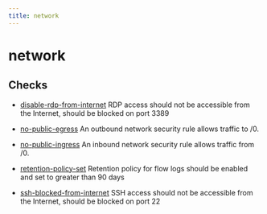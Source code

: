 ```yaml
---
title: network
---
```


# network

## Checks


- [disable-rdp-from-internet](disable-rdp-from-internet) RDP access should not be accessible from the Internet, should be blocked on port 3389

- [no-public-egress](no-public-egress) An outbound network security rule allows traffic to /0.

- [no-public-ingress](no-public-ingress) An inbound network security rule allows traffic from /0.

- [retention-policy-set](retention-policy-set) Retention policy for flow logs should be enabled and set to greater than 90 days

- [ssh-blocked-from-internet](ssh-blocked-from-internet) SSH access should not be accessible from the Internet, should be blocked on port 22



